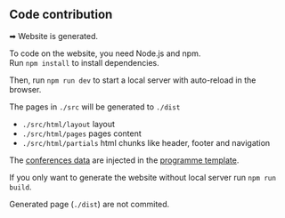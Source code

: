 ## Code contribution

➡ Website is generated.

To code on the website, you need Node.js and npm.\
Run `npm install` to install dependencies.

Then, run `npm run dev` to start a local server with auto-reload in the browser.

The pages in `./src` will be generated to `./dist` 

- `./src/html/layout` layout
- `./src/html/pages` pages content
- `./src/html/partials` html chunks like header, footer and navigation


The [conferences data](./src/js/conferences.json) are injected in the [programme template](./src/html/pages/programme.html).

If you only want to generate the website without local server run `npm run build`.

Generated page (`./dist`) are not commited.
